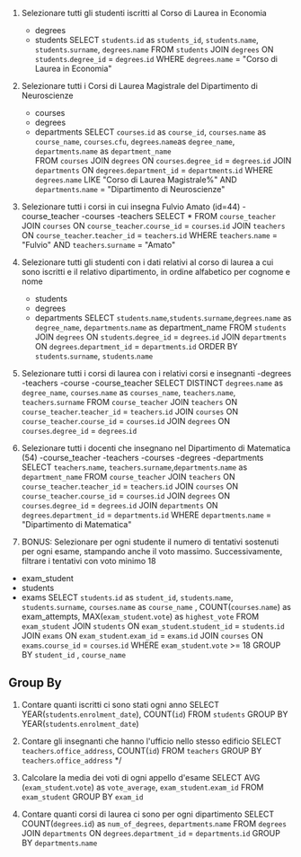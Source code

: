 1. Selezionare tutti gli studenti iscritti al Corso di Laurea in Economia
    - degrees
    - students
SELECT `students`.`id` as `students_id`, `students`.`name`, `students`.`surname`, `degrees`.`name`
FROM `students`
JOIN `degrees` ON `students`.`degree_id` = `degrees`.`id`
WHERE `degrees`.`name` = "Corso di Laurea in Economia"

2. Selezionare tutti i Corsi di Laurea Magistrale del Dipartimento di Neuroscienze
	- courses 
	- degrees 
	- departments
SELECT `courses`.`id` as `course_id`, `courses`.`name` as `course_name`, `courses`.`cfu`, `degrees`.`name`as `degree_name`, `departments`.`name` as `department_name`  
FROM `courses`
JOIN `degrees` ON `courses`.`degree_id` = `degrees`.`id`
JOIN `departments` ON `degrees`.`department_id` = `departments`.`id`
WHERE `degrees`.`name` LIKE "Corso di Laurea Magistrale%"
AND `departments`.`name` = "Dipartimento di Neuroscienze"

3. Selezionare tutti i corsi in cui insegna Fulvio Amato (id=44)
	-course_teacher
	-courses 
    -teachers
SELECT * 
FROM `course_teacher`
JOIN `courses` ON `course_teacher`.`course_id` = `courses`.`id`
JOIN `teachers` ON `course_teacher`.`teacher_id` = `teachers`.`id`
WHERE `teachers`.`name` = "Fulvio"
AND `teachers`.`surname` = "Amato"

4. Selezionare tutti gli studenti con i dati relativi al corso di laurea a cui sono iscritti e il relativo dipartimento, in ordine alfabetico per cognome e nome
	 - students
	 - degrees
	 - departments
SELECT `students`.`name`,`students`.`surname`,`degrees`.`name` as `degree_name`, `departments`.`name` as department_name
FROM `students`
JOIN `degrees` ON `students`.`degree_id` = `degrees`.`id`
JOIN `departments` ON `degrees`.`department_id` = `departments`.`id`
ORDER BY `students`.`surname`, `students`.`name`

5. Selezionare tutti i corsi di laurea con i relativi corsi e insegnanti
	-degrees
    -teachers
    -course
    -course_teacher
SELECT DISTINCT `degrees`.`name` as `degree_name`, `courses`.`name` as `courses_name`, `teachers`.`name`, `teachers`.`surname`
FROM `course_teacher`
JOIN `teachers` ON `course_teacher`.`teacher_id` = `teachers`.`id`
JOIN `courses` ON `course_teacher`.`course_id` = `courses`.`id`
JOIN `degrees` ON `courses`.`degree_id` = `degrees`.`id`

6. Selezionare tutti i docenti che insegnano nel Dipartimento di Matematica (54)
	-course_teacher
    -teachers
    -courses
    -degrees
    -departments
SELECT `teachers`.`name`, `teachers`.`surname`,`departments`.`name` as `department_name`
FROM `course_teacher`
JOIN `teachers` ON `course_teacher`.`teacher_id` = `teachers`.`id`
JOIN `courses` ON `course_teacher`.`course_id` = `courses`.`id`
JOIN `degrees` ON `courses`.`degree_id` = `degrees`.`id`
JOIN `departments` ON `degrees`.`department_id` = `departments`.`id`
WHERE `departments`.`name` = "Dipartimento di Matematica"

7. BONUS: Selezionare per ogni studente il numero di tentativi sostenuti per ogni esame, stampando anche il voto massimo. Successivamente, filtrare i tentativi con voto minimo 18
 - exam_student
 - students
 - exams
SELECT `students`.`id` as `student_id`, `students`.`name`, `students`.`surname`, `courses`.`name` as `course_name` , COUNT(`courses`.`name`) as exam_attempts, MAX(`exam_student`.`vote`) as `highest_vote`
FROM `exam_student`
JOIN `students` ON `exam_student`.`student_id` = `students`.`id`
JOIN `exams` ON `exam_student`.`exam_id` = `exams`.`id`
JOIN `courses` ON `exams`.`course_id` = `courses`.`id`
WHERE `exam_student`.`vote` >= 18
GROUP BY `student_id` , `course_name`


## Group By

1. Contare quanti iscritti ci sono stati ogni anno
SELECT YEAR(`students`.`enrolment_date`), COUNT(`id`)
FROM `students`
GROUP BY YEAR(`students`.`enrolment_date`)

2. Contare gli insegnanti che hanno l'ufficio nello stesso edificio
SELECT `teachers`.`office_address`, COUNT(`id`)
FROM `teachers`
GROUP BY `teachers`.`office_address`
*/

3. Calcolare la media dei voti di ogni appello d'esame
SELECT AVG (`exam_student`.`vote`) as `vote_average`, `exam_student`.`exam_id` 
FROM `exam_student`
GROUP BY `exam_id`

4. Contare quanti corsi di laurea ci sono per ogni dipartimento
SELECT COUNT(`degrees`.`id`) as `num_of_degrees`, `departments`.`name`
FROM `degrees`
JOIN `departments` ON `degrees`.`department_id` = `departments`.`id`
GROUP BY `departments`.`name`